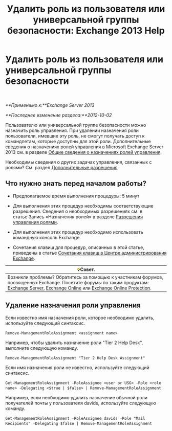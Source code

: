 ﻿---
title: 'Удалить роль из пользователя или универсальной группы безопасности: Exchange 2013 Help'
TOCTitle: Удалить роль из пользователя или универсальной группы безопасности
ms:assetid: df3510ef-e0c2-4d3c-81b0-7dc3e70c01a0
ms:mtpsurl: https://technet.microsoft.com/ru-ru/library/Dd351196(v=EXCHG.150)
ms:contentKeyID: 50489353
ms.date: 05/22/2018
mtps_version: v=EXCHG.150
ms.translationtype: MT
---

# Удалить роль из пользователя или универсальной группы безопасности

 

_**Применимо к:**Exchange Server 2013_

_**Последнее изменение раздела:**2012-10-02_

Пользователю или универсальной группе безопасности можно назначить роль управления. При удалении назначения роли пользователи, имевшие эту роль, не смогут получать доступ к командлетам, которые доступны для этой роли. Дополнительные сведения о назначениях ролей управления в Microsoft Exchange Server 2013 см. в разделе [Общие сведения о назначениях ролей управления](understanding-management-role-assignments-exchange-2013-help.md).

Необходимы сведения о других задачах управления, связанных с ролями? См. раздел [Дополнительные разрешения](advanced-permissions-exchange-2013-help.md).

## Что нужно знать перед началом работы?

  - Предполагаемое время выполнения процедуры: 5 минут

  - Для выполнения этих процедур необходимы соответствующие разрешения. Сведения о необходимых разрешениях см. в статье Запись «Назначения ролей» в разделе [Разрешения управления ролями](role-management-permissions-exchange-2013-help.md).

  - Для выполнения этих процедур необходимо использовать командную консоль Exchange.

  - Сочетания клавиш для процедур, описанных в этой статье, приведены в статье [Сочетания клавиш в Центре администрирования Exchange](keyboard-shortcuts-in-the-exchange-admin-center-exchange-online-protection-help.md).

<table>
<thead>
<tr class="header">
<th><img src="images/Bb124558.tip(EXCHG.150).gif" title="Совет" alt="Совет" />Совет.</th>
</tr>
</thead>
<tbody>
<tr class="odd">
<td>Возникли проблемы? Обратитесь за помощью к участникам форумов, посвященных Exchange. Посетите форумы по таким продуктам: <a href="https://go.microsoft.com/fwlink/p/?linkid=60612">Exchange Server</a>, <a href="https://go.microsoft.com/fwlink/p/?linkid=267542">Exchange Online</a> или <a href="https://go.microsoft.com/fwlink/p/?linkid=285351">Exchange Online Protection</a>.</td>
</tr>
</tbody>
</table>


## Удаление назначения роли управления

Если известно имя назначения роли, которое необходимо удалить, используйте следующий синтаксис.

    Remove-ManagementRoleAssignment <assignment name>

Например, чтобы удалить назначение роли "Tier 2 Help Desk", выполните следующую команду.

    Remove-ManagementRoleAssignment "Tier 2 Help Desk Assignment"

Если имя назначения роли не известно, используйте следующий синтаксис.

    Get-ManagementRoleAssignment -RoleAssignee <user or USG> -Role <role name> -Delegating <$true | $false> | Remove-ManagementRoleAssignment 

Например, если необходимо удалить назначение обычной роли получателей почты у пользователя davids, используйте следующую команду.

    Get-ManagementRoleAssignment -RoleAssignee davids -Role "Mail Recipients" -Delegating $false | Remove-ManagementRoleAssignment

